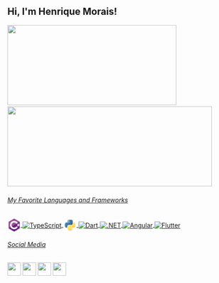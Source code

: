 ## Hi, I'm Henrique Morais!
<div align="left">
  <a href="https://github.com/RikeMorais">
  <img height="180em" width="380em" src="https://github-readme-stats.vercel.app/api/top-langs/?username=RikeMorais&layout=compact&langs_count=7&theme=dracula"/>
  <img height="180em" width="460em" src="https://github-readme-stats.vercel.app/api?username=RikeMorais&show_icons=true&theme=dracula&include_all_commits=true&count_private=true"/>
</div>
  <div style="display: inline_block">
  <h6>My Favorite Languages and Frameworks</h6>
  <img align="center" alt="C#" height="30" width="30" src="https://raw.githubusercontent.com/devicons/devicon/master/icons/csharp/csharp-original.svg">
  <img align="center" alt="TypeScript" height="30" width="30" src="https://cdn.iconscout.com/icon/free/png-512/typescript-1174965.png">
  <img align="center" alt="Python" height="30" width="30" src="https://raw.githubusercontent.com/devicons/devicon/master/icons/python/python-original.svg">
  <img align="center" alt="Dart" height="30" width="30" src="https://th.bing.com/th/id/R.31976ff22bb0bd0ce18da966097ac742?rik=j6hHnoWC8rok6A&pid=ImgRaw&r=0">
  <img align="center" alt=".NET" height="30" width="30" src="https://img.comss.net/fit-in/200x200/filters:fill(FFFFFF)/logo/netframework.png">
  <img align="center" alt="Angular" height="30" width="30" src="https://1.bp.blogspot.com/-MwJI22_Ek_0/XJQEjL9WGjI/AAAAAAAAJSs/Kd9WAGTItDoTRoaIFLE8qwOrj3STIMbfQCK4BGAYYCw/s1600/logo%2Bangular%2Bicon.png">
  <img align="center" alt="Flutter" height="30" width="30" src="https://alexisvt.gallerycdn.vsassets.io/extensions/alexisvt/flutter-snippets/0.0.2/1529817162825/Microsoft.VisualStudio.Services.Icons.Default">
</div>
<h6>Social Media</h6>
<div>
  <a href="https://www.linkedin.com/in/rikemorais/" target="_blank"><img src="https://www.voxens.fr/wp-content/uploads/2017/12/010-linkedin-300x300.png" target="_blank" height="30" width="30"></a>
  <a href="https://twitter.com/rikemorais/" target="_blank"><img src="https://cdn.jim-nielsen.com/macos/512/twitter-2015-12-30.png" target="_blank" height="30" width="30"></a>
  <a href="https://www.instagram.com/rike.morais/" target="_blank"><img src="https://th.bing.com/th/id/R.26d9974a1feec9905a4e0d5e5ddf8db6?rik=ycoXFwG5Udz08A&pid=ImgRaw&r=0" target="_blank" height="30" width="30"></a>
  <a href="https://www.facebook.com/orikemorais/" target="_blank"><img src="https://1.bp.blogspot.com/-S8HTBQqmfcs/XN0ACIRD9PI/AAAAAAAAAlo/FLhccuLdMfIFLhocRjWqsr9cVGdTN_8sgCPcBGAYYCw/s1600/f_logo_RGB-Blue_1024.png" target="_blank" height="30" width="30"></a>
</div>
